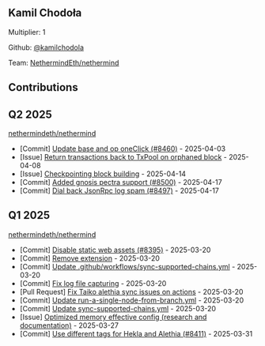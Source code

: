 
## Kamil Chodoła
Multiplier: 1

Github: [@kamilchodola](https://github.com/kamilchodola)

Team: [NethermindEth/nethermind](https://github.com/NethermindEth/nethermind/pulls?q=author%3Akamilchodola)

## Contributions

## Q2 2025


[nethermindeth/nethermind](https://github.com/nethermindeth/nethermind)
* [Commit] [Update base and op oneClick (#8460)](https://github.com/NethermindEth/nethermind/commit/32f2bcc0c38fa1b3552d52a64c39377f9e097fc9) - 2025-04-03
* [Issue] [Return transactions back to TxPool on orphaned block](https://github.com/NethermindEth/nethermind/issues/8484) - 2025-04-08
* [Issue] [Checkpointing block building](https://github.com/NethermindEth/nethermind/issues/8522) - 2025-04-14
* [Commit] [Added gnosis pectra support (#8500)](https://github.com/NethermindEth/nethermind/commit/e6d98a85f536b04ad9804b3cabc97c722702133e) - 2025-04-17
* [Commit] [Dial back JsonRpc log spam (#8497)](https://github.com/NethermindEth/nethermind/commit/0655cd061865ff95d5d231b2f93e67453bafdc7e) - 2025-04-17
## Q1 2025

[nethermindeth/nethermind](https://github.com/nethermindeth/nethermind)
* [Commit] [Disable static web assets (#8395)](https://github.com/NethermindEth/nethermind/commit/ca0ae96a68c6f527febde43e452d3c0c05c4da15) - 2025-03-20
* [Commit] [Remove extension](https://github.com/NethermindEth/nethermind/commit/f2906c0a37aa5b876220ee7ace661de331a6cbb5) - 2025-03-20
* [Commit] [Update .github/workflows/sync-supported-chains.yml](https://github.com/NethermindEth/nethermind/commit/114325f24dea25f0e05a4a4702c78a382b3d929d) - 2025-03-20
* [Commit] [Fix log file capturing](https://github.com/NethermindEth/nethermind/commit/ccecf6555865a87bf4b1d61b850acfe68cbb7864) - 2025-03-20
* [Pull Request] [Fix Taiko alethia sync issues on actions](https://github.com/NethermindEth/nethermind/pull/8398) - 2025-03-20
* [Commit] [Update run-a-single-node-from-branch.yml](https://github.com/NethermindEth/nethermind/commit/9759d0b9a6d5e72cd10b78e4e9a8e24c2fe1a97c) - 2025-03-20
* [Commit] [Update sync-supported-chains.yml](https://github.com/NethermindEth/nethermind/commit/a07decd0ade0acaff4239aef63e800afb291376f) - 2025-03-20
* [Issue] [Optimized memory effective config (research and documentation)](https://github.com/NethermindEth/nethermind/issues/8433) - 2025-03-27
* [Commit] [Use different tags for Hekla and Alethia (#8411)](https://github.com/NethermindEth/nethermind/commit/d6289b13b7f0bf0794a05a6bceb861da778b9c47) - 2025-03-31
